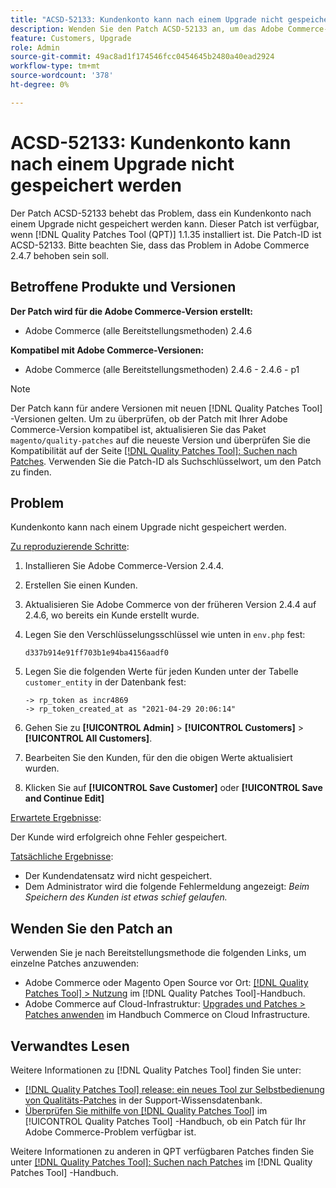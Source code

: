 ```yaml
---
title: "ACSD-52133: Kundenkonto kann nach einem Upgrade nicht gespeichert werden"
description: Wenden Sie den Patch ACSD-52133 an, um das Adobe Commerce-Problem zu beheben, bei dem ein Kundenkonto nach einem Upgrade nicht gespeichert werden kann.
feature: Customers, Upgrade
role: Admin
source-git-commit: 49ac8ad1f174546fcc0454645b2480a40ead2924
workflow-type: tm+mt
source-wordcount: '378'
ht-degree: 0%

---
```


# ACSD-52133: Kundenkonto kann nach einem Upgrade nicht gespeichert werden

Der Patch ACSD-52133 behebt das Problem, dass ein Kundenkonto nach einem Upgrade nicht gespeichert werden kann. Dieser Patch ist verfügbar, wenn [!DNL Quality Patches Tool (QPT)] 1.1.35 installiert ist. Die Patch-ID ist ACSD-52133. Bitte beachten Sie, dass das Problem in Adobe Commerce 2.4.7 behoben sein soll.

## Betroffene Produkte und Versionen

**Der Patch wird für die Adobe Commerce-Version erstellt:**

* Adobe Commerce (alle Bereitstellungsmethoden) 2.4.6

**Kompatibel mit Adobe Commerce-Versionen:**

* Adobe Commerce (alle Bereitstellungsmethoden) 2.4.6 - 2.4.6 - p1

>[!NOTE]
>
>Der Patch kann für andere Versionen mit neuen [!DNL Quality Patches Tool] -Versionen gelten. Um zu überprüfen, ob der Patch mit Ihrer Adobe Commerce-Version kompatibel ist, aktualisieren Sie das Paket `magento/quality-patches` auf die neueste Version und überprüfen Sie die Kompatibilität auf der Seite [[!DNL Quality Patches Tool]: Suchen nach Patches](https://experienceleague.adobe.com/tools/commerce-quality-patches/index.html). Verwenden Sie die Patch-ID als Suchschlüsselwort, um den Patch zu finden.

## Problem

Kundenkonto kann nach einem Upgrade nicht gespeichert werden.

<u>Zu reproduzierende Schritte</u>:

1. Installieren Sie Adobe Commerce-Version 2.4.4.
1. Erstellen Sie einen Kunden.
1. Aktualisieren Sie Adobe Commerce von der früheren Version 2.4.4 auf 2.4.6, wo bereits ein Kunde erstellt wurde.
1. Legen Sie den Verschlüsselungsschlüssel wie unten in `env.php` fest:

   `d337b914e91ff703b1e94ba4156aadf0`

1. Legen Sie die folgenden Werte für jeden Kunden unter der Tabelle `customer_entity` in der Datenbank fest:

   ```
   -> rp_token as incr4869
   -> rp_token_created_at as "2021-04-29 20:06:14"
   ```

1. Gehen Sie zu **[!UICONTROL Admin]** > **[!UICONTROL Customers]** > **[!UICONTROL All Customers]**.
1. Bearbeiten Sie den Kunden, für den die obigen Werte aktualisiert wurden.
1. Klicken Sie auf **[!UICONTROL Save Customer]** oder **[!UICONTROL Save and Continue Edit]**

<u>Erwartete Ergebnisse</u>:

Der Kunde wird erfolgreich ohne Fehler gespeichert.

<u>Tatsächliche Ergebnisse</u>:

* Der Kundendatensatz wird nicht gespeichert.
* Dem Administrator wird die folgende Fehlermeldung angezeigt: *Beim Speichern des Kunden ist etwas schief gelaufen.*

## Wenden Sie den Patch an

Verwenden Sie je nach Bereitstellungsmethode die folgenden Links, um einzelne Patches anzuwenden:

* Adobe Commerce oder Magento Open Source vor Ort: [[!DNL Quality Patches Tool] > Nutzung](https://experienceleague.adobe.com/docs/commerce-operations/tools/quality-patches-tool/usage.html) im [!DNL Quality Patches Tool]-Handbuch.
* Adobe Commerce auf Cloud-Infrastruktur: [Upgrades und Patches > Patches anwenden](https://experienceleague.adobe.com/docs/commerce-cloud-service/user-guide/develop/upgrade/apply-patches.html) im Handbuch Commerce on Cloud Infrastructure.

## Verwandtes Lesen

Weitere Informationen zu [!DNL Quality Patches Tool] finden Sie unter:

* [[!DNL Quality Patches Tool] release: ein neues Tool zur Selbstbedienung von Qualitäts-Patches](https://experienceleague.adobe.com/en/docs/commerce-knowledge-base/kb/announcements/commerce-announcements/magento-quality-patches-released-new-tool-to-self-serve-quality-patches) in der Support-Wissensdatenbank.
* [Überprüfen Sie mithilfe von  [!DNL Quality Patches Tool]](/help/tools/quality-patches-tool/patches-available-in-qpt/check-patch-for-magento-issue-with-magento-quality-patches.md) im [!UICONTROL Quality Patches Tool] -Handbuch, ob ein Patch für Ihr Adobe Commerce-Problem verfügbar ist.


Weitere Informationen zu anderen in QPT verfügbaren Patches finden Sie unter [[!DNL Quality Patches Tool]: Suchen nach Patches](https://experienceleague.adobe.com/tools/commerce-quality-patches/index.html) im [!DNL Quality Patches Tool] -Handbuch.
